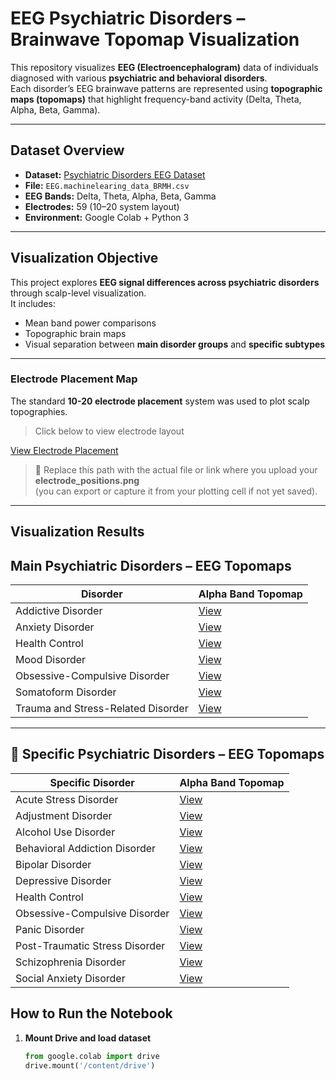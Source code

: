 #  EEG Psychiatric Disorders – Brainwave Topomap Visualization

This repository visualizes **EEG (Electroencephalogram)** data of individuals diagnosed with various **psychiatric and behavioral disorders**.  
Each disorder’s EEG brainwave patterns are represented using **topographic maps (topomaps)** that highlight frequency-band activity (Delta, Theta, Alpha, Beta, Gamma).

---

##  Dataset Overview

- **Dataset:** [Psychiatric Disorders EEG Dataset](https://www.kaggle.com/datasets/hatouta/psychiatric-disorders-eeg-dataset)  
- **File:** `EEG.machinelearing_data_BRMH.csv`  
- **EEG Bands:** Delta, Theta, Alpha, Beta, Gamma  
- **Electrodes:** 59 (10–20 system layout)  
- **Environment:** Google Colab + Python 3  

---

##  Visualization Objective

This project explores **EEG signal differences across psychiatric disorders** through scalp-level visualization.  
It includes:
- Mean band power comparisons
- Topographic brain maps
- Visual separation between **main disorder groups** and **specific subtypes**

---

###  Electrode Placement Map
The standard **10-20 electrode placement** system was used to plot scalp topographies.

>  Click below to view electrode layout

[View Electrode Placement](./EEG_Visualizations/electrode_positions.png)

> 🔧 Replace this path with the actual file or link where you upload your **electrode_positions.png**  
> (you can export or capture it from your plotting cell if not yet saved).
---
##  Visualization Results

##  Main Psychiatric Disorders – EEG Topomaps

| Disorder | Alpha Band Topomap |
|-----------|--------------------|
| Addictive Disorder | [View](https://github.com/radhikadwivedi471/Visualization-of-eeg-using-topomaps/blob/main/images/main__Addictive_disorder__alpha.png) |
| Anxiety Disorder | [View](https://github.com/radhikadwivedi471/Visualization-of-eeg-using-topomaps/blob/main/images/main__Anxiety_disorder__alpha.png) |
| Health Control | [View](https://github.com/radhikadwivedi471/Visualization-of-eeg-using-topomaps/blob/main/images/main__Health_control__alpha.png) |
| Mood Disorder | [View](https://github.com/radhikadwivedi471/Visualization-of-eeg-using-topomaps/blob/main/images/main__Mood_disorder__alpha.png) |
| Obsessive-Compulsive Disorder | [View](https://github.com/radhikadwivedi471/Visualization-of-eeg-using-topomaps/blob/main/images/main__Obsessive_Compulsive_disorder__alpha.png) |
| Somatoform Disorder | [View](https://github.com/radhikadwivedi471/Visualization-of-eeg-using-topomaps/blob/main/images/main__Somatoform_disorder__alpha.png) |
| Trauma and Stress-Related Disorder | [View](https://github.com/radhikadwivedi471/Visualization-of-eeg-using-topomaps/blob/main/images/main__Trauma_and_stress_related_disorder__alpha.png) |

---

## 🎯 Specific Psychiatric Disorders – EEG Topomaps

| Specific Disorder | Alpha Band Topomap |
|-------------------|--------------------|
| Acute Stress Disorder | [View](https://github.com/radhikadwivedi471/Visualization-of-eeg-using-topomaps/blob/main/images/specific__Acute_stress_disorder__alpha.png) |
| Adjustment Disorder | [View](https://github.com/radhikadwivedi471/Visualization-of-eeg-using-topomaps/blob/main/images/specific__Adjustment_disorder__alpha.png) |
| Alcohol Use Disorder | [View](https://github.com/radhikadwivedi471/Visualization-of-eeg-using-topomaps/blob/main/images/specific__Alcohol_use_disorder__alpha.png) |
| Behavioral Addiction Disorder | [View](https://github.com/radhikadwivedi471/Visualization-of-eeg-using-topomaps/blob/main/images/specific__Behavioral_addiction_disorder__alpha.png) |
| Bipolar Disorder | [View](https://github.com/radhikadwivedi471/Visualization-of-eeg-using-topomaps/blob/main/images/specific__Bipolar_disorder__alpha.png) |
| Depressive Disorder | [View](https://github.com/radhikadwivedi471/Visualization-of-eeg-using-topomaps/blob/main/images/specific__Depressive_disorder__alpha.png) |
| Health Control | [View](https://github.com/radhikadwivedi471/Visualization-of-eeg-using-topomaps/blob/main/images/specific__Health_control__alpha.png) |
| Obsessive-Compulsive Disorder | [View](https://github.com/radhikadwivedi471/Visualization-of-eeg-using-topomaps/blob/main/images/specific__Obsessive_Compulsive_disorder__alpha.png) |
| Panic Disorder | [View](https://github.com/radhikadwivedi471/Visualization-of-eeg-using-topomaps/blob/main/images/specific__Panic_disorder__alpha.png) |
| Post-Traumatic Stress Disorder | [View](https://github.com/radhikadwivedi471/Visualization-of-eeg-using-topomaps/blob/main/images/specific__Post_traumatic_stress_disorder__alpha.png) |
| Schizophrenia Disorder | [View](https://github.com/radhikadwivedi471/Visualization-of-eeg-using-topomaps/blob/main/images/specific__Schizophrenia_disorder__alpha.png) |
| Social Anxiety Disorder | [View](https://github.com/radhikadwivedi471/Visualization-of-eeg-using-topomaps/blob/main/images/specific__Social_anxiety_disorder__alpha.png) |




##  How to Run the Notebook

1. **Mount Drive and load dataset**
   ```python
   from google.colab import drive
   drive.mount('/content/drive')

